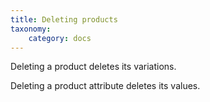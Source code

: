 ```yaml
---
title: Deleting products
taxonomy:
    category: docs
---
```


Deleting a product deletes its variations.

Deleting a product attribute deletes its values.
